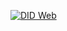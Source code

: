 [![DID Web](https://github.com/OR13/memes/actions/workflows/ci.yml/badge.svg)](https://github.com/OR13/memes/actions/workflows/ci.yml)
